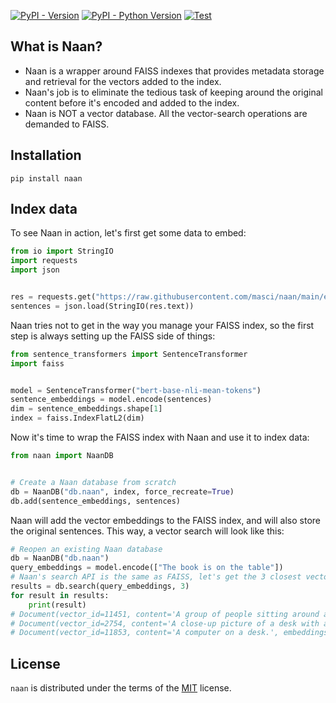 [![PyPI - Version](https://img.shields.io/pypi/v/naan.svg)](https://pypi.org/project/naan)
[![PyPI - Python Version](https://img.shields.io/pypi/pyversions/naan.svg)](https://pypi.org/project/naan)
[![Test](https://github.com/masci/naan/actions/workflows/test.yml/badge.svg)](https://github.com/masci/naan/actions/workflows/test.yml)

## What is Naan?

- Naan is a wrapper around FAISS indexes that provides metadata storage and retrieval for the vectors added to the index.
- Naan's job is to eliminate the tedious task of keeping around the original content before it's encoded
and added to the index.
- Naan is NOT a vector database. All the vector-search operations are demanded to FAISS.

## Installation

```console
pip install naan
```

## Index data

To see Naan in action, let's first get some data to embed:

```python
from io import StringIO
import requests
import json


res = requests.get("https://raw.githubusercontent.com/masci/naan/main/example/sentences.json")
sentences = json.load(StringIO(res.text))
```

Naan tries not to get in the way you manage your FAISS index, so the first step is always setting
up the FAISS side of things:

```python
from sentence_transformers import SentenceTransformer
import faiss


model = SentenceTransformer("bert-base-nli-mean-tokens")
sentence_embeddings = model.encode(sentences)
dim = sentence_embeddings.shape[1]
index = faiss.IndexFlatL2(dim)
```

Now it's time to wrap the FAISS index with Naan and use it to index data:

```python
from naan import NaanDB


# Create a Naan database from scratch
db = NaanDB("db.naan", index, force_recreate=True)
db.add(sentence_embeddings, sentences)
```

Naan will add the vector embeddings to the FAISS index, and will also store the original sentences.
This way, a vector search will look like this:

```python
# Reopen an existing Naan database
db = NaanDB("db.naan")
query_embeddings = model.encode(["The book is on the table"])
# Naan's search API is the same as FAISS, let's get the 3 closest vectors
results = db.search(query_embeddings, 3)
for result in results:
    print(result)
# Document(vector_id=11451, content='A group of people sitting around a desk.', embeddings=None)
# Document(vector_id=2754, content='A close-up picture of a desk with a computer and papers on it.', embeddings=None)
# Document(vector_id=11853, content='A computer on a desk.', embeddings=None)
```

## License

`naan` is distributed under the terms of the [MIT](https://spdx.org/licenses/MIT.html) license.
